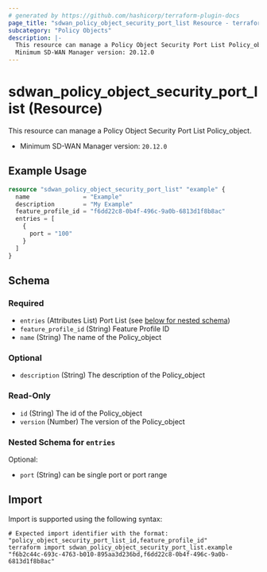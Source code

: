 ```yaml
---
# generated by https://github.com/hashicorp/terraform-plugin-docs
page_title: "sdwan_policy_object_security_port_list Resource - terraform-provider-sdwan"
subcategory: "Policy Objects"
description: |-
  This resource can manage a Policy Object Security Port List Policy_object.
  Minimum SD-WAN Manager version: 20.12.0
---
```


# sdwan_policy_object_security_port_list (Resource)

This resource can manage a Policy Object Security Port List Policy_object.
  - Minimum SD-WAN Manager version: `20.12.0`

## Example Usage

```terraform
resource "sdwan_policy_object_security_port_list" "example" {
  name               = "Example"
  description        = "My Example"
  feature_profile_id = "f6dd22c8-0b4f-496c-9a0b-6813d1f8b8ac"
  entries = [
    {
      port = "100"
    }
  ]
}
```

<!-- schema generated by tfplugindocs -->
## Schema

### Required

- `entries` (Attributes List) Port List (see [below for nested schema](#nestedatt--entries))
- `feature_profile_id` (String) Feature Profile ID
- `name` (String) The name of the Policy_object

### Optional

- `description` (String) The description of the Policy_object

### Read-Only

- `id` (String) The id of the Policy_object
- `version` (Number) The version of the Policy_object

<a id="nestedatt--entries"></a>
### Nested Schema for `entries`

Optional:

- `port` (String) can be single port or port range

## Import

Import is supported using the following syntax:

```shell
# Expected import identifier with the format: "policy_object_security_port_list_id,feature_profile_id"
terraform import sdwan_policy_object_security_port_list.example "f6b2c44c-693c-4763-b010-895aa3d236bd,f6dd22c8-0b4f-496c-9a0b-6813d1f8b8ac"
```
